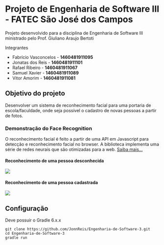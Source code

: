 # Projeto de Engenharia de Software III - FATEC São José dos Campos
Projeto desenvolvido para a disciplina de Engenharia de Software III ministrado pelo Prof. Giuliano Araujo Bertoti

Integrantes
- Fabrício Vasconcelos - **1460481911095**
- Jonatas dos Reis - **1460481911101**
- Rafael Ribeiro - **1460481911067**
- Samuel Xavier - **1460481911089**
- Vitor Amorim - **1460481911081**

## Objetivo do projeto
Desenvolver um sistema de reconhecimento facial para uma portaria de escola/faculdade, onde seja possível o cadastro de novas pessoas a partir de fotos.

### Demonstração do Face Recognition
O reconhecimento facial é feito a partir de uma API em Javascript para detecção e reconhecimento facial no browser. A biblioteca implementa uma série de redes neurais que são otimizadas para a web.
[Saiba mais...](https://github.com/justadudewhohacks/face-api.js/)

#### Reconhecimento de uma pessoa desconhecida
![](https://i.imgur.com/4Be1vjv.jpg)

#### Reconhecimento de uma pessoa cadastrada
![](https://i.imgur.com/Ps4b6in.jpg)

## Configuração
Deve possuir o Gradle 6.x.x
```
git clone https://github.com/JonnReis/Engenharia-de-Software-3.git
cd Engenharia-de-Software-3
gradle run
```
